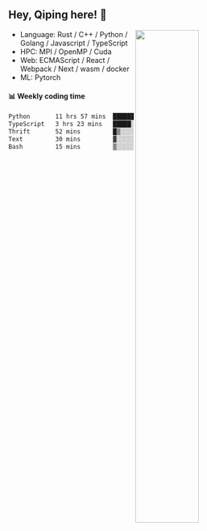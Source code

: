 

## Hey, Qiping here! :wave:

[<img align="right" width="50%" src="https://github-readme-stats.vercel.app/api?username=ppppqp&theme=dark&show_icons=true">](https://metrics.lecoq.io/ppppqp?template=classic)



-   Language: Rust / C++ / Python / Golang / Javascript / TypeScript
-   HPC: MPI / OpenMP / Cuda
-   Web: ECMAScript / React / Webpack / Next / wasm / docker
-   ML: Pytorch



#### :bar_chart: Weekly coding time

<!--START_SECTION:waka-->

```txt
Python       11 hrs 57 mins  █████████████████░░░░░░░░   68.25 %
TypeScript   3 hrs 23 mins   █████░░░░░░░░░░░░░░░░░░░░   19.38 %
Thrift       52 mins         █▒░░░░░░░░░░░░░░░░░░░░░░░   04.98 %
Text         30 mins         ▓░░░░░░░░░░░░░░░░░░░░░░░░   02.86 %
Bash         15 mins         ▒░░░░░░░░░░░░░░░░░░░░░░░░   01.49 %
```

<!--END_SECTION:waka-->
